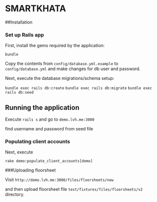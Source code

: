 # SMARTKHATA

##Installation
### Set up Rails app

First, install the gems required by the application:

    bundle
    
Copy the contents from `config/database.yml.example` to `config/database.yml` and make changes for db user and password.

Next, execute the database migrations/schema setup:

`bundle exec rails db:create` 
`bundle exec rails db:migrate` 
`bundle exec rails db:seed`

## Running the application

Execute `rails s`
and go to `demo.lvh.me:3000`

find username and password from seed file

### Populating client accounts 
Next, execute

`rake demo:populate_client_accounts[demo]`

###Uploading floorsheet

Visit `http://demo.lvh.me:3000/files/floorsheets/new`

and then upload floorsheet file `test/fixtures/files/floorsheets/v2` directory.

